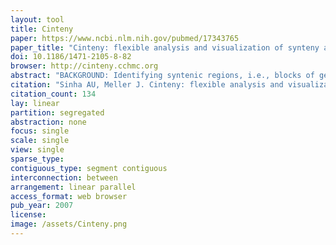 ```yaml
---
layout: tool 
title: Cinteny
paper: https://www.ncbi.nlm.nih.gov/pubmed/17343765
paper_title: "Cinteny: flexible analysis and visualization of synteny and genome rearrangements in multiple organisms."
doi: 10.1186/1471-2105-8-82
browser: http://cinteny.cchmc.org
abstract: "BACKGROUND: Identifying syntenic regions, i.e., blocks of genes or other markers with evolutionary conserved order, and quantifying evolutionary relatedness between genomes in terms of chromosomal rearrangements is one of the central goals in comparative genomics. However, the analysis of synteny and the resulting assessment of genome rearrangements are sensitive to the choice of a number of arbitrary parameters that affect the detection of synteny blocks. In particular, the choice of a set of markers and the effect of different aggregation strategies, which enable coarse graining of synteny blocks and exclusion of micro-rearrangements, need to be assessed. Therefore, existing tools and resources that facilitate identification, visualization and analysis of synteny need to be further improved to provide a flexible platform for such analysis, especially in the context of multiple genomes. RESULTS: We present a new tool, Cinteny, for fast identification and analysis of synteny with different sets of markers and various levels of coarse graining of syntenic blocks. Using Hannenhalli-Pevzner approach and its extensions, Cinteny also enables interactive determination of evolutionary relationships between genomes in terms of the number of rearrangements (the reversal distance). In particular, Cinteny provides: i) integration of synteny browsing with assessment of evolutionary distances for multiple genomes; ii) flexibility to adjust the parameters and re-compute the results on-the-fly; iii) ability to work with user provided data, such as orthologous genes, sequence tags or other conserved markers. In addition, Cinteny provides many annotated mammalian, invertebrate and fungal genomes that are pre-loaded and available for analysis at http://cinteny.cchmc.org. CONCLUSION: Cinteny allows one to automatically compare multiple genomes and perform sensitivity analysis for synteny block detection and for the subsequent computation of reversal distances. Cinteny can also be used to interactively browse syntenic blocks conserved in multiple genomes, to facilitate genome annotation and validation of assemblies for newly sequenced genomes, and to construct and assess phylogenomic trees."
citation: "Sinha AU, Meller J. Cinteny: flexible analysis and visualization of synteny and genome rearrangements in multiple organisms. BMC Bioinformatics. 2007;8: 82."
citation_count: 134
lay: linear
partition: segregated
abstraction: none
focus: single
scale: single
view: single
sparse_type: 
contiguous_type: segment contiguous
interconnection: between
arrangement: linear parallel
access_format: web browser
pub_year: 2007
license: 
image: /assets/Cinteny.png
---
```

